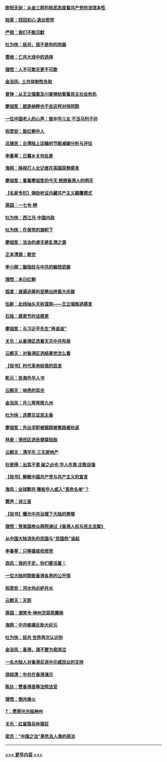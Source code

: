 #### [欧阳天剑：从金三胖的核武态度看共产党的流氓本性](../pages/nsc993/n11702238.md?t=12060122) 
#### [陆客：找回初心 退出邪党](../pages/nsc993/n11702213.md?t=12060122) 
#### [严晓：我们不能沉默](../pages/nsc993/n11702110.md?t=12060122) 
#### [吐为快：妖共，我不是你的肉盾](../pages/nsc993/n11701366.md?t=12060122) 
#### [雪绮：亡共大戏中的选择](../pages/nsc993/n11699922.md?t=12060122) 
#### [理悟：人不可欺天更不可欺](../pages/nsc993/n11699657.md?t=12060122) 
#### [金浴凤:  土共体制性失败](../pages/nsc993/n11699361.md?t=12060122) 
#### [曾铮：从王立强案及川普弹劾案看民主社会危机](../pages/nsc993/n11699318.md?t=12060122) 
#### [廖祖笙：就是纳粹也不会这样对待同胞](../pages/nsc993/n11697658.md?t=12060122) 
#### [一位中国老人的心声：做中华儿女 不当马列子孙](../pages/nsc993/n11697525.md?t=12060122) 
#### [祝君安：致红朝中人](../pages/nsc993/n11697518.md?t=12060122) 
#### [吕锡民：台湾陆上运输的节能减碳分析与评估](../pages/nsc993/n11694983.md?t=12060122) 
#### [李春草：日暮乡关何处是](../pages/nsc993/n11694805.md?t=12060122) 
#### [海网：殃视打人女记者在英国获罪感言](../pages/nsc993/n11693832.md?t=12060122) 
#### [廖祖笙：看看廖祖笙的今天 想想香港人的明天](../pages/nsc993/n11693707.md?t=12060122) 
#### [【名家专栏】弹劾听证内藏共产主义颠覆模式](../pages/nsc993/n11693563.md?t=12060122) 
#### [莲园：一七令‧辨](../pages/nsc993/n11692558.md?t=12060122) 
#### [吐为快：西江月·中国内政](../pages/nsc993/n11692071.md?t=12060122) 
#### [吐为快：在保党的旗帜下](../pages/nsc993/n11691188.md?t=12060122) 
#### [廖祖笙：法治的虚无是乱港之源](../pages/nsc993/n11690605.md?t=12060122) 
#### [正本清源：救世](../pages/nsc993/n11689134.md?t=12060122) 
#### [李小刚：脑指纹与中共的脑控武器](../pages/nsc993/n11688900.md?t=12060122) 
#### [理悟：末日红朝](../pages/nsc993/n11688829.md?t=12060122) 
#### [弧度：谁逼迫美利坚祭出终极大杀器](../pages/nsc993/n11688735.md?t=12060122) 
#### [伍新：此线抽头天拆谍网——王立强叛逃感言](../pages/nsc993/n11687981.md?t=12060122) 
#### [石铭：感恩节时话感恩](../pages/nsc993/n11687568.md?t=12060122) 
#### [廖祖笙：与习近平先生“再谈谈”](../pages/nsc993/n11687005.md?t=12060122) 
#### [关乐：从香港区选看天灭中共布局](../pages/nsc993/n11686647.md?t=12060122) 
#### [云鹤天：对香港区选结果党怎么看](../pages/nsc993/n11686216.md?t=12060122) 
#### [【投书】时代革命给我的启发](../pages/nsc993/n11684287.md?t=12060122) 
#### [乾元：告海外华人书](../pages/nsc993/n11684044.md?t=12060122) 
#### [云鹤天：响亮的耳光](../pages/nsc993/n11684254.md?t=12060122) 
#### [金浴凤：月儿弯弯照九州](../pages/nsc993/n11684231.md?t=12060122) 
#### [吐为快：选票见证民主香](../pages/nsc993/n11684206.md?t=12060122) 
#### [廖祖笙：外出求职被跟踪被套路被劝返](../pages/nsc993/n11683874.md?t=12060122) 
#### [林泉：港民区选告捷莫轻敌](../pages/nsc993/n11683930.md?t=12060122) 
#### [云鹤天：清平乐 三无房地产](../pages/nsc993/n11681521.md?t=12060122) 
#### [杜彼得：出其不意 破之必也 华人在美 庄敬自强](../pages/nsc993/n11679554.md?t=12060122) 
#### [【投书】解散中国共产党与共产主义的宣言](../pages/nsc993/n11679177.md?t=12060122) 
#### [海风：全球剿共 哪些华人或入“高危名单”？](../pages/nsc993/n11678617.md?t=12060122) 
#### [慧声：诗三首](../pages/nsc993/n11678848.md?t=12060122) 
#### [【投书】曝光中共治理下大陆的黑暗](../pages/nsc993/n11678674.md?t=12060122) 
#### [理悟：贺美国参众两院通过《香港人权与民主法案》](../pages/nsc993/n11678104.md?t=12060122) 
#### [从中国大陆消失的民国与“民国热”谈起](../pages/nsc993/n11678075.md?t=12060122) 
#### [李春草：只等瘟疫收邪党](../pages/nsc993/n11677308.md?t=12060122) 
#### [逸风：我的手足，你们要活着！](../pages/nsc993/n11676352.md?t=12060122) 
#### [一位大陆同胞致香港各界的公开信](../pages/nsc993/n11675761.md?t=12060122) 
#### [祝君安：河水何必妒井水](../pages/nsc993/n11675746.md?t=12060122) 
#### [云鹤天：天怒](../pages/nsc993/n11675718.md?t=12060122) 
#### [莲园：调笑令‧神州怎容恶魔祸](../pages/nsc993/n11675648.md?t=12060122) 
#### [海网：中共偷袭反助大纪元](../pages/nsc993/n11673515.md?t=12060122) 
#### [吐为快：妖共 世界再次认识你](../pages/nsc993/n11673506.md?t=12060122) 
#### [金浴凤：香港，请不要为我哭泣](../pages/nsc993/n11673248.md?t=12060122) 
#### [一名大陆人对香港反送中示威民众的支持](../pages/nsc993/n11672615.md?t=12060122) 
#### [郑纯清：中共在香港演示](../pages/nsc993/n11670539.md?t=12060122) 
#### [陈达：赞香港高等法院法官](../pages/nsc993/n11669542.md?t=12060122) 
#### [理悟：倒共烽火](../pages/nsc993/n11668844.md?t=12060122) 
#### [T：愿荣光光临神州](../pages/nsc993/n11668421.md?t=12060122) 
#### [关乐：红鼠狼兵休猖狂](../pages/nsc993/n11668378.md?t=12060122) 
#### [梁京：“中国之治”是危及人类的恶治](../pages/nsc993/n11668328.md?t=12060122) 

----
#### [ >>> 更早内容 <<< ](../indexes/nsc993-earlier.md)
